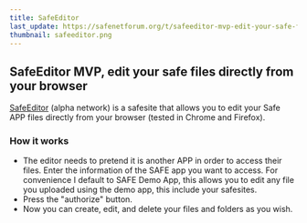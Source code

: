 ```yaml
---
title: SafeEditor
last_update: https://safenetforum.org/t/safeeditor-mvp-edit-your-safe-files-directly-from-your-browser/11057
thumbnail: safeeditor.png
---
```


## SafeEditor MVP, edit your safe files directly from your browser

[SafeEditor](http://safeeditor.davidmtl.safenet/#) (alpha network) is a safesite that allows you to edit your Safe APP files directly from your browser (tested in Chrome and Firefox).

### How it works

- The editor needs to pretend it is another APP in order to access their files. Enter the information of the SAFE app you want to access. For convenience I default to SAFE Demo App, this allows you to edit any file you uploaded using the demo app, this include your safesites.
- Press the "authorize" button.
- Now you can create, edit, and delete your files and folders as you wish.

